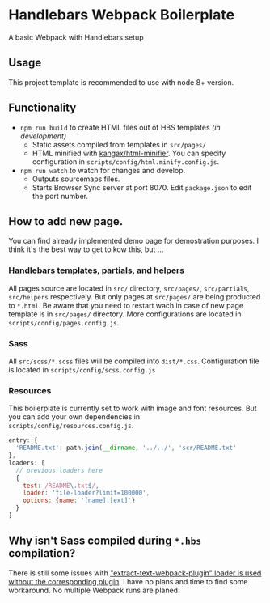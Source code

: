 # Handlebars Webpack Boilerplate
A basic Webpack with Handlebars setup

## Usage
This project template is recommended to use with node 8+ version. 

## Functionality
- `npm run build` to create HTML files out of HBS templates *(in development)*
  - Static assets compiled from templates in `src/pages/`
  - HTML minified with [kangax/html-minifier](https://github.com/kangax/html-minifier). You can specify configuration in `scripts/config/html.minify.config.js`.
- `npm run watch` to watch for changes and develop.
  - Outputs sourcemaps files. 
  - Starts Browser Sync server at port 8070. Edit `package.json` to edit the port number.

## How to add new page.
You can find already implemented demo page for demostration purposes. I think it's the best way to get to kow this, but ...

### Handlebars templates, partials, and helpers
All pages source are located in `src/` directory, `src/pages/`, `src/partials`, `src/helpers` respectively. But only pages at `src/pages/` are being producted to `*.html`. Be aware that you need to restart wach in case of new page template is in `src/pages/` directory. More configurations are located in `scripts/config/pages.config.js`.

### Sass
All `src/scss/*.scss` files will be compiled into `dist/*.css`. Configuration file is located in `scripts/config/scss.config.js`

### Resources
This boilerplate is currently set to work with image and font resources. But you can add your own dependencies in `scripts/config/resources.config.js`.
```JavaScript
entry: {
  'README.txt': path.join(__dirname, '../../', 'scr/README.txt'
},
loaders: [
  // previous loaders here
  {
    test: /README\.txt$/,
    loader: 'file-loader?limit=100000',
    options: {name: '[name].[ext]'}
  }
]
```

## Why isn't Sass compiled during `*.hbs` compilation?
There is still some issues with ["extract-text-webpack-plugin" loader is used without the corresponding plugin](https://github.com/jantimon/html-webpack-plugin/issues/579). I have no plans and time to find some workaround. No multiple Webpack runs are planed. 